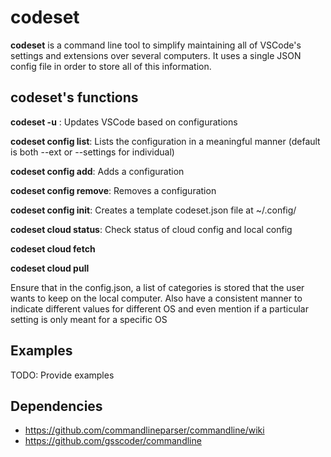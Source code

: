 # codeset

**codeset** is a command line tool to simplify maintaining all of
VSCode's settings and extensions over several computers. It uses a
single JSON config file in order to store all of this information.

## codeset's functions

**codeset -u** : Updates VSCode based on configurations

**codeset config list**: Lists the configuration in a meaningful manner
(default is both --ext or --settings for individual)

**codeset config add**: Adds a configuration

**codeset config remove**: Removes a configuration

**codeset config init**: Creates a template codeset.json file at ~/.config/

**codeset cloud status**: Check status of cloud config and local config

**codeset cloud fetch**

**codeset cloud pull**

Ensure that in the config.json, a list of categories is stored that the user
wants to keep on the local computer. Also have a consistent manner to indicate
different values for different OS and even mention if a particular setting is
only meant for a specific OS
 
## Examples

TODO: Provide examples

## Dependencies

- https://github.com/commandlineparser/commandline/wiki
- https://github.com/gsscoder/commandline